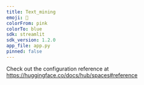 ```yaml
---
title: Text_mining
emoji: 👀
colorFrom: pink
colorTo: blue
sdk: streamlit
sdk_version: 1.2.0
app_file: app.py
pinned: false
---
```

Check out the configuration reference at https://huggingface.co/docs/hub/spaces#reference
